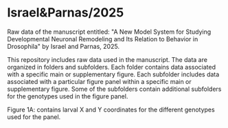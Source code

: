 # Israel&Parnas/2025
Raw data of the manuscript entitled: "A New Model System for Studying Developmental Neuronal Remodeling and Its Relation to Behavior in Drosophila" by Israel and Parnas, 2025.

This repository includes raw data used in the manuscript. 
The data are organized in folders and subfolders. 
Each folder contains data associated with a specific main or supplementary figure. 
Each subfolder includes data associated with a particular figure panel within a specific main or supplementary figure.
Some of the subfolders contain additional subfolders for the genotypes used in the figure panel.

Figure 1A: contains larval X and Y coordinates for the different genotypes used for the panel.
